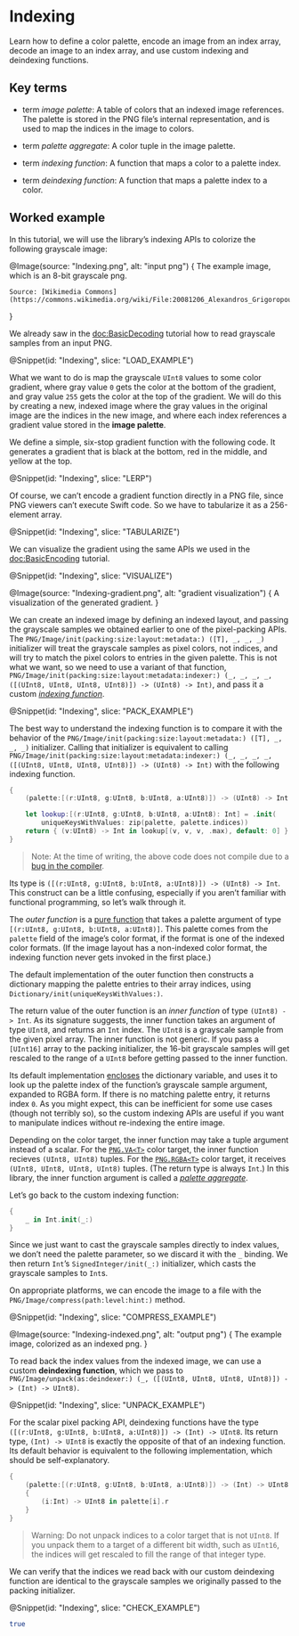 # Indexing

Learn how to define a color palette, encode an image from an index array, decode an image to an index array, and use custom indexing and deindexing functions.

## Key terms

-   term *image palette*:
    A table of colors that an indexed image references. The palette is stored in the PNG file’s internal representation, and is used to map the indices in the image to colors.

-   term *palette aggregate*:
    A color tuple in the image palette.

-   term *indexing function*:
    A function that maps a color to a palette index.

-   term *deindexing function*:
    A function that maps a palette index to a color.

## Worked example

In this tutorial, we will use the library’s indexing APIs to colorize the following grayscale image:

@Image(source: "Indexing.png", alt: "input png") {
    The example image, which is an 8-bit grayscale png.

    Source: [Wikimedia Commons](https://commons.wikimedia.org/wiki/File:20081206_Alexandros_Grigoropoulos_december_2008_riots_Sina_Street_Athens_Greece.jpg)
}

We already saw in the <doc:BasicDecoding> tutorial how to read grayscale samples from an input PNG.

@Snippet(id: "Indexing", slice: "LOAD_EXAMPLE")

What we want to do is map the grayscale ``UInt8`` values to some color gradient, where gray value `0` gets the color at the bottom of the gradient, and gray value `255` gets the color at the top of the gradient. We will do this by creating a new, indexed image where the gray values in the original image are the indices in the new image, and where each index references a gradient value stored in the **image palette**.

We define a simple, six-stop gradient function with the following code. It generates a gradient that is black at the bottom, red in the middle, and yellow at the top.

@Snippet(id: "Indexing", slice: "LERP")

Of course, we can’t encode a gradient function directly in a PNG file, since PNG viewers can’t execute Swift code. So we have to tabularize it as a 256-element array.

@Snippet(id: "Indexing", slice: "TABULARIZE")

We can visualize the gradient using the same APIs we used in the <doc:BasicEncoding> tutorial.

@Snippet(id: "Indexing", slice: "VISUALIZE")

@Image(source: "Indexing-gradient.png", alt: "gradient visualization") {
    A visualization of the generated gradient.
}

We can create an indexed image by defining an indexed layout, and passing the grayscale samples we obtained earlier to one of the pixel-packing APIs. The ``PNG/Image/init(packing:size:layout:metadata:) ([T], _, _, _)`` initializer will treat the grayscale samples as pixel colors, not indices, and will try to match the pixel colors to entries in the given palette. This is not what we want, so we need to use a variant of that function, ``PNG/Image/init(packing:size:layout:metadata:indexer:) (_, _, _, _, ([(UInt8, UInt8, UInt8, UInt8)]) -> (UInt8) -> Int)``, and pass it a custom [*indexing function*](#st:indexing-function).

@Snippet(id: "Indexing", slice: "PACK_EXAMPLE")

The best way to understand the indexing function is to compare it with the behavior of the ``PNG/Image/init(packing:size:layout:metadata:) ([T], _, _, _)`` initializer. Calling that initializer is equivalent to calling ``PNG/Image/init(packing:size:layout:metadata:indexer:) (_, _, _, _, ([(UInt8, UInt8, UInt8, UInt8)]) -> (UInt8) -> Int)`` with the following indexing function.

```swift
{
    (palette:[(r:UInt8, g:UInt8, b:UInt8, a:UInt8)]) -> (UInt8) -> Int in

    let lookup:[(r:UInt8, g:UInt8, b:UInt8, a:UInt8): Int] = .init(
        uniqueKeysWithValues: zip(palette, palette.indices))
    return { (v:UInt8) -> Int in lookup[(v, v, v, .max), default: 0] }
}
```

>   Note:
>   At the time of writing, the above code does not compile due to a [bug in the compiler](https://github.com/apple/swift/pull/28833).

Its type is `([(r:UInt8, g:UInt8, b:UInt8, a:UInt8)]) -> (UInt8) -> Int`. This construct can be a little confusing, especially if you aren’t familiar with functional programming, so let’s walk through it.

The *outer function* is a [pure function](https://en.wikipedia.org/wiki/Pure_function) that takes a palette argument of type `[(r:UInt8, g:UInt8, b:UInt8, a:UInt8)]`. This palette comes from the `palette` field of the image’s color format, if the format is one of the indexed color formats. (If the image layout has a non-indexed color format, the indexing function never gets invoked in the first place.)

The default implementation of the outer function then constructs a dictionary mapping the palette entries to their array indices, using ``Dictionary/init(uniqueKeysWithValues:)``.

The return value of the outer function is an *inner function* of type `(UInt8) -> Int`. As its signature suggests, the inner function takes an argument of type ``UInt8``, and returns an ``Int`` index. The ``UInt8`` is a grayscale sample from the given pixel array. The inner function is not generic. If you pass a `[UInt16]` array to the packing initializer, the 16-bit grayscale samples will get rescaled to the range of a ``UInt8`` before getting passed to the inner function.

Its default implementation [encloses](https://en.wikipedia.org/wiki/Closure_%28computer_programming%29) the dictionary variable, and uses it to look up the palette index of the function’s grayscale sample argument, expanded to RGBA form. If there is no matching palette entry, it returns index `0`. As you might expect, this can be inefficient for some use cases (though not terribly so), so the custom indexing APIs are useful if you want to manipulate indices without re-indexing the entire image.

Depending on the color target, the inner function may take a tuple argument instead of a scalar. For the [`PNG.VA<T>`](PNG/VA) color target, the inner function recieves `(UInt8, UInt8)` tuples. For the [`PNG.RGBA<T>`](PNG/RGBA) color target, it receives `(UInt8, UInt8, UInt8, UInt8)` tuples. (The return type is always ``Int``.) In this library, the inner function argument is called a [*palette aggregate*](#st:palette-aggregate).

Let’s go back to the custom indexing function:

```swift
{
    _ in Int.init(_:)
}
```

Since we just want to cast the grayscale samples directly to index values, we don’t need the palette parameter, so we discard it with the `_` binding. We then return ``Int``’s ``SignedInteger/init(_:)`` initializer, which casts the grayscale samples to ``Int``s.

On appropriate platforms, we can encode the image to a file with the ``PNG/Image/compress(path:level:hint:)`` method.

@Snippet(id: "Indexing", slice: "COMPRESS_EXAMPLE")

@Image(source: "Indexing-indexed.png", alt: "output png") {
    The example image, colorized as an indexed png.
}

To read back the index values from the indexed image, we can use a custom **deindexing function**, which we pass to ``PNG/Image/unpack(as:deindexer:) (_, ([(UInt8, UInt8, UInt8, UInt8)]) -> (Int) -> UInt8)``.

@Snippet(id: "Indexing", slice: "UNPACK_EXAMPLE")

For the scalar pixel packing API, deindexing functions have the type `([(r:UInt8, g:UInt8, b:UInt8, a:UInt8)]) -> (Int) -> UInt8`. Its return type, `(Int) -> UInt8` is exactly the opposite of that of an indexing function. Its default behavior is equivalent to the following implementation, which should be self-explanatory.

```swift
{
    (palette:[(r:UInt8, g:UInt8, b:UInt8, a:UInt8)]) -> (Int) -> UInt8 in
    {
        (i:Int) -> UInt8 in palette[i].r
    }
}
```

>   Warning:
>   Do not unpack indices to a color target that is not ``UInt8``. If you unpack them to a target of a different bit width, such as ``UInt16``, the indices will get rescaled to fill the range of that integer type.

We can verify that the indices we read back with our custom deindexing function are identical to the grayscale samples we originally passed to the packing initializer.

@Snippet(id: "Indexing", slice: "CHECK_EXAMPLE")

```bash
true
```
